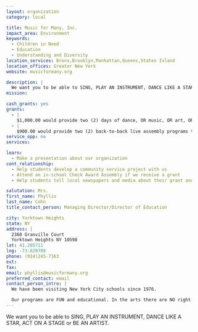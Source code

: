 ```yaml
---
layout: organization
category: local

title: Music for Many, Inc.
impact_area: Environment
keywords: 
  - Children in Need
  - Education
  - Understanding and Diversity
location_services: Bronx,Brooklyn,Manhattan,Queens,Staten Island
location_offices: Greater New York
website: musicformany.org

description: |
  We want you to be able to SING, PLAY AN INSTRUMENT, DANCE LIKE A STAR, ACT ON A STAGE or BE AN ARTIST.
mission: 

cash_grants: yes
grants: 
  - |
    $1,000.00 would provide two (2) days of dance, OR music, OR art, OR acting workshops to five (5) classes.
  - |
    $900.00 would provide two (2) back-to-back live assembly programs that will be entertaining, enjoyable, and educational.
service_opp: no
services: 

learn: 
  - Make a presentation about our organization
cont_relationship: 
  - Help students develop a community service project with us
  - Attend an in-school Check Award Assembly if we receive a grant
  - Help students tell local newspapers and media about their grant and/or project with us

salutation: Mrs.
first_name: Phyllis
last_name: Cohn
title_contact_person: Managing Director/Director of Education

city: Yorktown Heights
state: NY
address: |
  2360 Granville Court  
  Yorktown Heights NY 10598
lat: 41.285711
lng: -73.820708
phone: (914)245-7163
ext: 
fax: 
email: phyllis@musicformany.org
preferred_contact: email
contact_person_intro: |
  We have been visiting New York City schools since 1976.

  Our programs are FUN and educational. In the arts there are NO right or wrong answers.
---
```

We want you to be able to SING, PLAY AN INSTRUMENT, DANCE LIKE A STAR, ACT ON A STAGE or BE AN ARTIST.